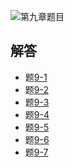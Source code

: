 ![第九章题目](https://github.com/wangxb96/C_Language_Programming/blob/master/chapter9/09ti.jpg)
## 解答
- 题[9-1](https://github.com/wangxb96/C_Language_Programming/blob/master/chapter9/9-1.cpp)
- 题[9-2](https://github.com/wangxb96/C_Language_Programming/blob/master/chapter9/9-2.cpp)
- 题[9-3](https://github.com/wangxb96/C_Language_Programming/blob/master/chapter9/9-3.cpp)
- 题[9-4](https://github.com/wangxb96/C_Language_Programming/blob/master/chapter9/9-4.cpp)
- 题[9-5](https://github.com/wangxb96/C_Language_Programming/blob/master/chapter9/9-5.cpp)
- 题[9-6](https://github.com/wangxb96/C_Language_Programming/blob/master/chapter9/9-6.cpp)
- 题[9-7](https://github.com/wangxb96/C_Language_Programming/blob/master/chapter9/9-7.cpp)

